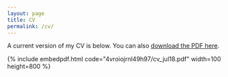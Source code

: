 ```yaml
---
layout: page
title: CV
permalink: /cv/
---
```


A current version of my CV is below. You can also
[download the PDF here](https://www.dropbox.com/s/4vroiojrnl49h97/cv_jul18.pdf?dl=0).

{% include embedpdf.html code="4vroiojrnl49h97/cv_jul18.pdf" width=100 height=800 %}


